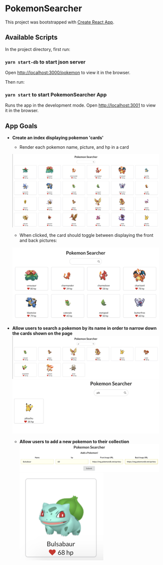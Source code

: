 # PokemonSearcher

This project was bootstrapped with [Create React App](https://github.com/facebook/create-react-app).

## Available Scripts

In the project directory, first run:
### `yarn start-db` to start json server
Open [http://localhost:3000/pokemon](http://localhost:3000/pokemon) to view it in the browser.


Then run: 
### `yarn start` to start PokemonSearcher App

Runs the app in the development mode.
Open [http://localhost:3001](http://localhost:3001) to view it in the browser.

## App Goals
- **Create an index displaying pokemon 'cards'**
  - Render each pokemon name, picture, and hp in a card
  
  ![alt text](https://github.com/diautzi/PokemonSearcher/blob/main/allpokemons.png)
  - When clicked, the card should toggle between displaying the front and back pictures: 
  
  ![alt text](https://github.com/diautzi/PokemonSearcher/blob/main/Screen%20Shot%202020-12-10%20at%207.28.57%20PM.png)
- **Allow users to search a pokemon by its name in order to narrow down the cards shown on the page**
  ![alt text](https://github.com/diautzi/PokemonSearcher/blob/main/filteredPokemons.png)
  ![alt text](https://github.com/diautzi/PokemonSearcher/blob/main/searchResult.png)

  - **Allow users to add a new pokemon to their collection**
  ![alt text](https://github.com/diautzi/PokemonSearcher/blob/main/pokemonForm.png)
  ![alt text](https://github.com/diautzi/PokemonSearcher/blob/main/newPokemon.png)

